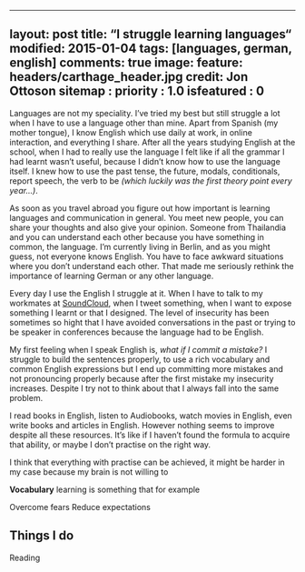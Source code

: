 
---
layout: post
title: “I struggle learning languages“
modified: 2015-01-04
tags: [languages, german, english]
comments: true
image:
  feature: headers/carthage\_header.jpg
  credit: Jon Ottoson
sitemap   :
  priority : 1.0
  isfeatured : 0
---

Languages are not my speciality. I’ve tried my best but still struggle a lot when I have to use a language other than mine. Apart from Spanish (my mother tongue), I know English which use daily at work, in online interaction, and everything I share. After all the years studying English at the school, when I had to really use the language I felt like if all the grammar I had learnt wasn’t useful, because I didn’t know how to use the language itself. I knew how to use the past tense, the future, modals, conditionals, report speech, the verb to be *(which luckily was the first theory point every year…)*.

As soon as you travel abroad you figure out how important is learning languages and communication in general. You meet new people, you can share your thoughts and also give your opinion. Someone from Thailandia and you can understand each other because you have something in common, the language. I’m currently living in Berlin, and as you might guess, not everyone knows English. You have to face awkward situations where you don’t understand each other. That made me seriously rethink the importance of learning German or any other language.

Every day I use the English I struggle at it. When I have to talk to my workmates at [SoundCloud][1], when I tweet something, when I want to expose something I learnt or that I designed. The level of insecurity has been sometimes so hight that I have avoided conversations in the past or trying to be speaker in conferences because the language had to be English.

My first feeling when I speak English is, *what if I commit a mistake?* I struggle to build the sentences properly, to use a rich vocabulary and common English expressions but I end up committing more mistakes and not pronouncing properly because after the first mistake my insecurity increases. Despite I try not to think about that I always fall into the same problem.

I read books in English, listen to Audiobooks, watch movies in English, even write books and articles in English. However nothing seems to improve despite all these resources. It’s like if I haven’t found the formula to acquire that ability, or maybe I don’t practise on the right way.

I think that everything with practise can be achieved, it might be harder in my case because my brain is not willing to 


**Vocabulary** learning is something that for example 

Overcome fears
Reduce expectations

## Things I do
Reading

[1]:	https://soundcloud.com
